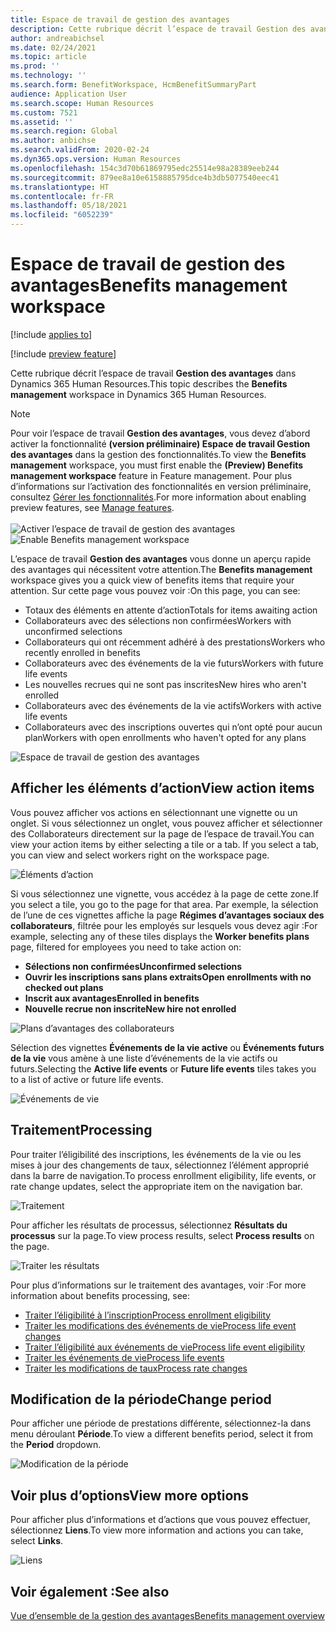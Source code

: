 ```yaml
---
title: Espace de travail de gestion des avantages
description: Cette rubrique décrit l’espace de travail Gestion des avantages dans Dynamics 365 Human Resources.
author: andreabichsel
ms.date: 02/24/2021
ms.topic: article
ms.prod: ''
ms.technology: ''
ms.search.form: BenefitWorkspace, HcmBenefitSummaryPart
audience: Application User
ms.search.scope: Human Resources
ms.custom: 7521
ms.assetid: ''
ms.search.region: Global
ms.author: anbichse
ms.search.validFrom: 2020-02-24
ms.dyn365.ops.version: Human Resources
ms.openlocfilehash: 154c3d70b61869795edc25514e98a28389eeb244
ms.sourcegitcommit: 879ee8a10e6158885795dce4b3db5077540eec41
ms.translationtype: HT
ms.contentlocale: fr-FR
ms.lasthandoff: 05/18/2021
ms.locfileid: "6052239"
---
```

# <a name="benefits-management-workspace"></a><span data-ttu-id="bd7f5-103">Espace de travail de gestion des avantages</span><span class="sxs-lookup"><span data-stu-id="bd7f5-103">Benefits management workspace</span></span>

[!include [applies to](../includes/applies-to-hr.md)]

[!include [preview feature](./includes/preview-feature.md)]

<span data-ttu-id="bd7f5-104">Cette rubrique décrit l’espace de travail **Gestion des avantages** dans Dynamics 365 Human Resources.</span><span class="sxs-lookup"><span data-stu-id="bd7f5-104">This topic describes the **Benefits management** workspace in Dynamics 365 Human Resources.</span></span>

> [!NOTE]
> <span data-ttu-id="bd7f5-105">Pour voir l’espace de travail **Gestion des avantages**, vous devez d’abord activer la fonctionnalité **(version préliminaire) Espace de travail Gestion des avantages** dans la gestion des fonctionnalités.</span><span class="sxs-lookup"><span data-stu-id="bd7f5-105">To view the **Benefits management** workspace, you must first enable the **(Preview) Benefits management workspace** feature in Feature management.</span></span> <span data-ttu-id="bd7f5-106">Pour plus d’informations sur l’activation des fonctionnalités en version préliminaire, consultez [Gérer les fonctionnalités](../hr-admin-manage-features.md).</span><span class="sxs-lookup"><span data-stu-id="bd7f5-106">For more information about enabling preview features, see [Manage features](../hr-admin-manage-features.md).</span></span><br><br><span data-ttu-id="bd7f5-107">![Activer l’espace de travail de gestion des avantages](./media/hr-benefits-management-workspace-enable.png)</span><span class="sxs-lookup"><span data-stu-id="bd7f5-107">![Enable Benefits management workspace](./media/hr-benefits-management-workspace-enable.png)</span></span>

<span data-ttu-id="bd7f5-108">L’espace de travail **Gestion des avantages** vous donne un aperçu rapide des avantages qui nécessitent votre attention.</span><span class="sxs-lookup"><span data-stu-id="bd7f5-108">The **Benefits management** workspace gives you a quick view of benefits items that require your attention.</span></span> <span data-ttu-id="bd7f5-109">Sur cette page vous pouvez voir :</span><span class="sxs-lookup"><span data-stu-id="bd7f5-109">On this page, you can see:</span></span>

- <span data-ttu-id="bd7f5-110">Totaux des éléments en attente d’action</span><span class="sxs-lookup"><span data-stu-id="bd7f5-110">Totals for items awaiting action</span></span>
- <span data-ttu-id="bd7f5-111">Collaborateurs avec des sélections non confirmées</span><span class="sxs-lookup"><span data-stu-id="bd7f5-111">Workers with unconfirmed selections</span></span>
- <span data-ttu-id="bd7f5-112">Collaborateurs qui ont récemment adhéré à des prestations</span><span class="sxs-lookup"><span data-stu-id="bd7f5-112">Workers who recently enrolled in benefits</span></span>
- <span data-ttu-id="bd7f5-113">Collaborateurs avec des événements de la vie futurs</span><span class="sxs-lookup"><span data-stu-id="bd7f5-113">Workers with future life events</span></span>
- <span data-ttu-id="bd7f5-114">Les nouvelles recrues qui ne sont pas inscrites</span><span class="sxs-lookup"><span data-stu-id="bd7f5-114">New hires who aren't enrolled</span></span>
- <span data-ttu-id="bd7f5-115">Collaborateurs avec des événements de la vie actifs</span><span class="sxs-lookup"><span data-stu-id="bd7f5-115">Workers with active life events</span></span>
- <span data-ttu-id="bd7f5-116">Collaborateurs avec des inscriptions ouvertes qui n’ont opté pour aucun plan</span><span class="sxs-lookup"><span data-stu-id="bd7f5-116">Workers with open enrollments who haven't opted for any plans</span></span>

![Espace de travail de gestion des avantages](./media/hr-benefits-management-workspace.png)

## <a name="view-action-items"></a><span data-ttu-id="bd7f5-118">Afficher les éléments d’action</span><span class="sxs-lookup"><span data-stu-id="bd7f5-118">View action items</span></span>

<span data-ttu-id="bd7f5-119">Vous pouvez afficher vos actions en sélectionnant une vignette ou un onglet. Si vous sélectionnez un onglet, vous pouvez afficher et sélectionner des Collaborateurs directement sur la page de l’espace de travail.</span><span class="sxs-lookup"><span data-stu-id="bd7f5-119">You can view your action items by either selecting a tile or a tab. If you select a tab, you can view and select workers right on the workspace page.</span></span>

![Éléments d’action](./media/hr-benefits-management-workspace-action-items.png)

<span data-ttu-id="bd7f5-121">Si vous sélectionnez une vignette, vous accédez à la page de cette zone.</span><span class="sxs-lookup"><span data-stu-id="bd7f5-121">If you select a tile, you go to the page for that area.</span></span> <span data-ttu-id="bd7f5-122">Par exemple, la sélection de l’une de ces vignettes affiche la page **Régimes d’avantages sociaux des collaborateurs**, filtrée pour les employés sur lesquels vous devez agir :</span><span class="sxs-lookup"><span data-stu-id="bd7f5-122">For example, selecting any of these tiles displays the **Worker benefits plans** page, filtered for employees you need to take action on:</span></span>

- <span data-ttu-id="bd7f5-123">**Sélections non confirmées**</span><span class="sxs-lookup"><span data-stu-id="bd7f5-123">**Unconfirmed selections**</span></span>
- <span data-ttu-id="bd7f5-124">**Ouvrir les inscriptions sans plans extraits**</span><span class="sxs-lookup"><span data-stu-id="bd7f5-124">**Open enrollments with no checked out plans**</span></span>
- <span data-ttu-id="bd7f5-125">**Inscrit aux avantages**</span><span class="sxs-lookup"><span data-stu-id="bd7f5-125">**Enrolled in benefits**</span></span>
- <span data-ttu-id="bd7f5-126">**Nouvelle recrue non inscrite**</span><span class="sxs-lookup"><span data-stu-id="bd7f5-126">**New hire not enrolled**</span></span>

![Plans d’avantages des collaborateurs](./media/hr-benefits-management-workspace-plans.png)

<span data-ttu-id="bd7f5-128">Sélection des vignettes **Événements de la vie active** ou **Événements futurs de la vie** vous amène à une liste d’événements de la vie actifs ou futurs.</span><span class="sxs-lookup"><span data-stu-id="bd7f5-128">Selecting the **Active life events** or **Future life events** tiles takes you to a list of active or future life events.</span></span>

![Événements de vie](./media/hr-benefits-management-workspace-life-events.png)

## <a name="processing"></a><span data-ttu-id="bd7f5-130">Traitement</span><span class="sxs-lookup"><span data-stu-id="bd7f5-130">Processing</span></span>

<span data-ttu-id="bd7f5-131">Pour traiter l’éligibilité des inscriptions, les événements de la vie ou les mises à jour des changements de taux, sélectionnez l’élément approprié dans la barre de navigation.</span><span class="sxs-lookup"><span data-stu-id="bd7f5-131">To process enrollment eligibility, life events, or rate change updates, select the appropriate item on the navigation bar.</span></span>

![Traitement](./media/hr-benefits-management-workspace-processing.png)

<span data-ttu-id="bd7f5-133">Pour afficher les résultats de processus, sélectionnez **Résultats du processus** sur la page.</span><span class="sxs-lookup"><span data-stu-id="bd7f5-133">To view process results, select **Process results** on the page.</span></span>

![Traiter les résultats](./media/hr-benefits-management-workspace-process-results.png)

<span data-ttu-id="bd7f5-135">Pour plus d’informations sur le traitement des avantages, voir :</span><span class="sxs-lookup"><span data-stu-id="bd7f5-135">For more information about benefits processing, see:</span></span>

- [<span data-ttu-id="bd7f5-136">Traiter l’éligibilité à l’inscription</span><span class="sxs-lookup"><span data-stu-id="bd7f5-136">Process enrollment eligibility</span></span>](hr-benefits-process-enrollment-eligibility.md)
- [<span data-ttu-id="bd7f5-137">Traiter les modifications des événements de vie</span><span class="sxs-lookup"><span data-stu-id="bd7f5-137">Process life event changes</span></span>](hr-benefits-process-life-event-changes.md)
- [<span data-ttu-id="bd7f5-138">Traiter l’éligibilité aux événements de vie</span><span class="sxs-lookup"><span data-stu-id="bd7f5-138">Process life event eligibility</span></span>](hr-benefits-process-life-event-eligibility.md)
- [<span data-ttu-id="bd7f5-139">Traiter les événements de vie</span><span class="sxs-lookup"><span data-stu-id="bd7f5-139">Process life events</span></span>](hr-benefits-process-life-events.md)
- [<span data-ttu-id="bd7f5-140">Traiter les modifications de taux</span><span class="sxs-lookup"><span data-stu-id="bd7f5-140">Process rate changes</span></span>](hr-benefits-process-rate-changes.md)

## <a name="change-period"></a><span data-ttu-id="bd7f5-141">Modification de la période</span><span class="sxs-lookup"><span data-stu-id="bd7f5-141">Change period</span></span>

<span data-ttu-id="bd7f5-142">Pour afficher une période de prestations différente, sélectionnez-la dans menu déroulant **Période**.</span><span class="sxs-lookup"><span data-stu-id="bd7f5-142">To view a different benefits period, select it from the **Period** dropdown.</span></span>

![Modification de la période](./media/hr-benefits-management-workspace-period.png)

## <a name="view-more-options"></a><span data-ttu-id="bd7f5-144">Voir plus d’options</span><span class="sxs-lookup"><span data-stu-id="bd7f5-144">View more options</span></span>

<span data-ttu-id="bd7f5-145">Pour afficher plus d’informations et d’actions que vous pouvez effectuer, sélectionnez **Liens**.</span><span class="sxs-lookup"><span data-stu-id="bd7f5-145">To view more information and actions you can take, select **Links**.</span></span>

![Liens](./media/hr-benefits-management-workspace-links.png)

## <a name="see-also"></a><span data-ttu-id="bd7f5-147">Voir également :</span><span class="sxs-lookup"><span data-stu-id="bd7f5-147">See also</span></span>

[<span data-ttu-id="bd7f5-148">Vue d’ensemble de la gestion des avantages</span><span class="sxs-lookup"><span data-stu-id="bd7f5-148">Benefits management overview</span></span>](hr-benefits-management-overview.md)
